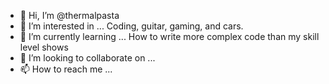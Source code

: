 - 👋 Hi, I’m @thermalpasta
- 👀 I’m interested in ... Coding, guitar, gaming, and cars. 
- 🌱 I’m currently learning ... How to write more complex code than my skill level shows
- 💞️ I’m looking to collaborate on ...
- 📫 How to reach me ... 

<!---
thermalpasta/thermalpasta is a ✨ special ✨ repository because its `README.md` (this file) appears on your GitHub profile.
You can click the Preview link to take a look at your changes.
--->
